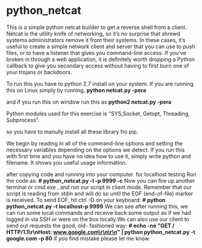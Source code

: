 # python_netcat
This is a simple python netcat builder to get a reverse shell from a client.
Netcat is the utility knife of networking, so it’s no surprise that shrewd systems administrators remove it from their systems.
In these cases, it’s useful to create a simple network client
and server that you can use to push files, or to have a listener that gives you
command-line access. If you’ve broken in through a web application, it is
definitely worth dropping a Python callback to give you secondary access
without having to first burn one of your trojans or backdoors.

To run this you have to python 2.7 install on your system.
If you are running this on Linux simply by running,
**python netcat.py -pera**

and if you run this on window run this as 
**python2 netcat.py -pera**

Python modules used for this exercise is 
"SYS,Socket, Getopt, Threading, Subprocess".

so you have to manully install all these library fro pip.

We begin by reading in all of the command-line options and setting the necessary variables depending on the options we detect.
If you run this with first time and you have no idea how to use it, simply write python and filename. It shows you useful usage information.

after copying code and running into your computer. for localhost testing Run the code as:
**# python_netcat.py -l -p 9999 -c**
Now you can fire up another terminal or cmd.exe , and run our script in
client mode. Remember that our script is reading from stdin and will do so
until the EOF (end-of-file) marker is received. To send EOF, hit ctrl -D on
your keyboard:
**# python python_netcat.py -t localhost-p 9999**
We can see after running this, we can run some local commands and
receive back some output as if we had logged in via SSH or were on the
box locally.We can also use our client to send out requests the good, old-
fashioned way:
**# echo -ne "GET / HTTP/1.1\r\nHost: www.google.com\r\n\r\n" | python python_netcat.py -t google.com -p 80**
if you find mistake please let me know.
